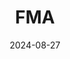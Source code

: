 ---
title: FMA
caption: A piece made as part of the "100 day challenge" with Affinity 2. A character from Fullmetal Alchemist.
img: $assets/gallery/FMATT.png
date: 2024-08-27
showcase: false
color: "#B30087"
---
